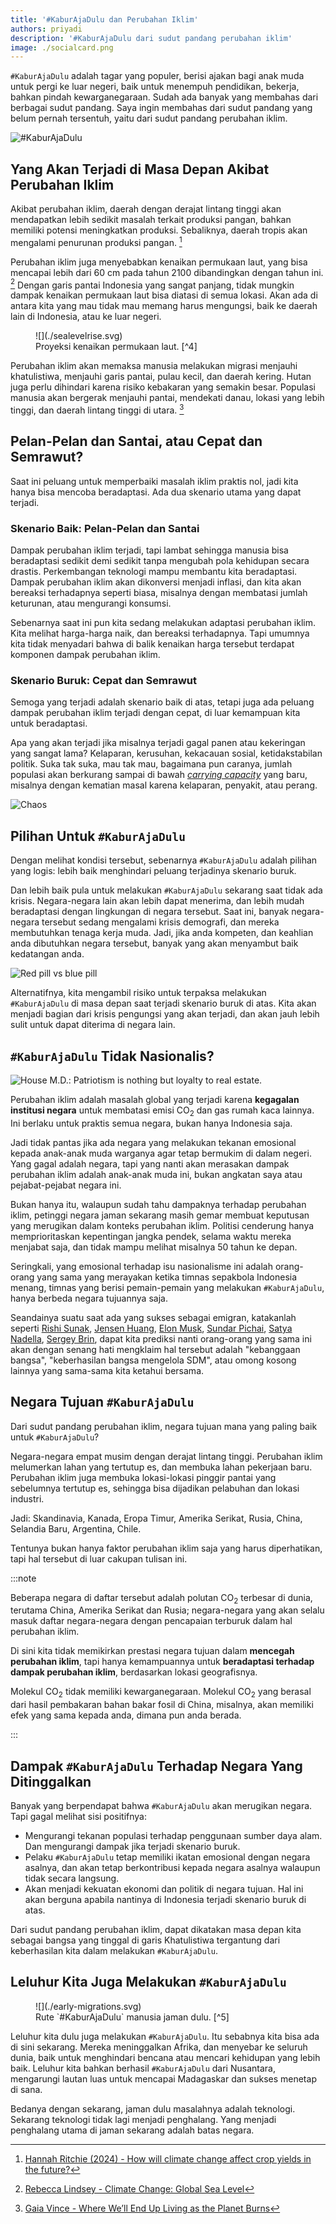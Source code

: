 ```yaml
---
title: '#KaburAjaDulu dan Perubahan Iklim'
authors: priyadi
description: '#KaburAjaDulu dari sudut pandang perubahan iklim'
image: ./socialcard.png
---
```


`#KaburAjaDulu` adalah tagar yang populer, berisi ajakan bagi anak muda untuk
pergi ke luar negeri, baik untuk menempuh pendidikan, bekerja, bahkan pindah
kewarganegaraan. Sudah ada banyak yang membahas dari berbagai sudut pandang.
Saya ingin membahas dari sudut pandang yang belum pernah tersentuh, yaitu dari
sudut pandang perubahan iklim.

<!-- truncate -->

![#KaburAjaDulu](./socialcard.png)

## Yang Akan Terjadi di Masa Depan Akibat Perubahan Iklim

Akibat perubahan iklim, daerah dengan derajat lintang tinggi akan mendapatkan
lebih sedikit masalah terkait produksi pangan, bahkan memiliki potensi
meningkatkan produksi. Sebaliknya, daerah tropis akan mengalami penurunan
produksi pangan. [^1]

Perubahan iklim juga menyebabkan kenaikan permukaan laut, yang bisa mencapai
lebih dari 60 cm pada tahun 2100 dibandingkan dengan tahun ini. [^2] Dengan
garis pantai Indonesia yang sangat panjang, tidak mungkin dampak kenaikan
permukaan laut bisa diatasi di semua lokasi. Akan ada di antara kita yang mau
tidak mau memang harus mengungsi, baik ke daerah lain di Indonesia, atau ke luar
negeri.

<figure>
![](./sealevelrise.svg)
<figcaption>Proyeksi kenaikan permukaan laut. [^4]</figcaption>
</figure>

Perubahan iklim akan memaksa manusia melakukan migrasi menjauhi khatulistiwa,
menjauhi garis pantai, pulau kecil, dan daerah kering. Hutan juga perlu
dihindari karena risiko kebakaran yang semakin besar. Populasi manusia akan
bergerak menjauhi pantai, mendekati danau, lokasi yang lebih tinggi, dan daerah
lintang tinggi di utara. [^3] 

## Pelan-Pelan dan Santai, atau Cepat dan Semrawut?

Saat ini peluang untuk memperbaiki masalah iklim praktis nol, jadi kita hanya
bisa mencoba beradaptasi. Ada dua skenario utama yang dapat terjadi.

### Skenario Baik: Pelan-Pelan dan Santai

Dampak perubahan iklim terjadi, tapi lambat sehingga manusia bisa beradaptasi
sedikit demi sedikit tanpa mengubah pola kehidupan secara drastis. Perkembangan
teknologi mampu membantu kita beradaptasi. Dampak perubahan iklim akan
dikonversi menjadi inflasi, dan kita akan bereaksi terhadapnya seperti biasa,
misalnya dengan membatasi jumlah keturunan, atau mengurangi konsumsi.

Sebenarnya saat ini pun kita sedang melakukan adaptasi perubahan iklim. Kita
melihat harga-harga naik, dan bereaksi terhadapnya. Tapi umumnya kita tidak
menyadari bahwa di balik kenaikan harga tersebut terdapat komponen dampak
perubahan iklim.

### Skenario Buruk: Cepat dan Semrawut

Semoga yang terjadi adalah skenario baik di atas, tetapi juga ada peluang dampak
perubahan iklim terjadi dengan cepat, di luar kemampuan kita untuk beradaptasi.

Apa yang akan terjadi jika misalnya terjadi gagal panen atau kekeringan yang
sangat lama? Kelaparan, kerusuhan, kekacauan sosial, ketidakstabilan politik.
Suka tak suka, mau tak mau, bagaimana pun caranya, jumlah populasi akan
berkurang sampai di bawah *[carrying
capacity](https://en.wikipedia.org/wiki/Carrying_capacity)* yang baru, misalnya
dengan kematian masal karena kelaparan, penyakit, atau perang.

![Chaos](./chaos.jpeg)

## Pilihan Untuk `#KaburAjaDulu`

Dengan melihat kondisi tersebut, sebenarnya `#KaburAjaDulu` adalah pilihan yang
logis: lebih baik menghindari peluang terjadinya skenario buruk.

Dan lebih baik pula untuk melakukan `#KaburAjaDulu` sekarang saat tidak ada
krisis. Negara-negara lain akan lebih dapat menerima, dan lebih mudah
beradaptasi dengan lingkungan di negara tersebut. Saat ini, banyak negara-negara
tersebut sedang mengalami krisis demografi, dan mereka membutuhkan tenaga kerja
muda. Jadi, jika anda kompeten, dan keahlian anda dibutuhkan negara tersebut,
banyak yang akan menyambut baik kedatangan anda.

![Red pill vs blue pill](./red-blue-pill.jpeg)

Alternatifnya, kita mengambil risiko untuk terpaksa melakukan `#KaburAjaDulu` di
masa depan saat terjadi skenario buruk di atas. Kita akan menjadi bagian dari
krisis pengungsi yang akan terjadi, dan akan jauh lebih sulit untuk dapat
diterima di negara lain.

## `#KaburAjaDulu` Tidak Nasionalis?

![House M.D.: Patriotism is nothing but loyalty to real estate.](./house.jpg)

Perubahan iklim adalah masalah global yang terjadi karena **kegagalan institusi
negara** untuk membatasi emisi CO<sub>2</sub> dan gas rumah kaca lainnya. Ini
berlaku untuk praktis semua negara, bukan hanya Indonesia saja.

Jadi tidak pantas jika ada negara yang melakukan tekanan emosional kepada
anak-anak muda warganya agar tetap bermukim di dalam negeri. Yang gagal adalah
negara, tapi yang nanti akan merasakan dampak perubahan iklim adalah anak-anak
muda ini, bukan angkatan saya atau pejabat-pejabat negara ini.

Bukan hanya itu, walaupun sudah tahu dampaknya terhadap perubahan iklim,
petinggi negara jaman sekarang masih gemar membuat keputusan yang merugikan
dalam konteks perubahan iklim. Politisi cenderung hanya memprioritaskan
kepentingan jangka pendek, selama waktu mereka menjabat saja, dan tidak mampu
melihat misalnya 50 tahun ke depan.

Seringkali, yang emosional terhadap isu nasionalisme ini adalah orang-orang yang
sama yang merayakan ketika timnas sepakbola Indonesia menang, timnas yang berisi
pemain-pemain yang melakukan `#KaburAjaDulu`, hanya berbeda negara tujuannya
saja.

Seandainya suatu saat ada yang sukses sebagai emigran, katakanlah seperti [Rishi
Sunak](https://en.wikipedia.org/wiki/Rishi_Sunak), [Jensen
Huang](https://en.wikipedia.org/wiki/Jensen_Huang), [Elon
Musk](https://en.wikipedia.org/wiki/Elon_Musk), [Sundar
Pichai](https://en.wikipedia.org/wiki/Sundar_Pichai), [Satya
Nadella](https://en.wikipedia.org/wiki/Satya_Nadella), [Sergey
Brin](https://en.wikipedia.org/wiki/Sergey_Brin), dapat kita prediksi nanti
orang-orang yang sama ini akan dengan senang hati mengklaim hal tersebut adalah
"kebanggaan bangsa", "keberhasilan bangsa mengelola SDM", atau omong kosong
lainnya yang sama-sama kita ketahui bersama.

## Negara Tujuan `#KaburAjaDulu`

Dari sudut pandang perubahan iklim, negara tujuan mana yang paling baik untuk
`#KaburAjaDulu`?

Negara-negara empat musim dengan derajat lintang tinggi. Perubahan iklim
melumerkan lahan yang tertutup es, dan membuka lahan pekerjaan baru. Perubahan
iklim juga membuka lokasi-lokasi pinggir pantai yang sebelumnya tertutup es,
sehingga bisa dijadikan pelabuhan dan lokasi industri.

Jadi: Skandinavia, Kanada, Eropa Timur, Amerika Serikat, Rusia, China, Selandia
Baru, Argentina, Chile.

Tentunya bukan hanya faktor perubahan iklim saja yang harus diperhatikan, tapi
hal tersebut di luar cakupan tulisan ini.

:::note

Beberapa negara di daftar tersebut adalah polutan CO<sub>2</sub> terbesar di
dunia, terutama China, Amerika Serikat dan Rusia; negara-negara yang akan selalu
masuk daftar negara-negara dengan pencapaian terburuk dalam hal perubahan iklim.

Di sini kita tidak memikirkan prestasi negara tujuan dalam **mencegah perubahan
iklim**, tapi hanya kemampuannya untuk **beradaptasi terhadap dampak perubahan
iklim**, berdasarkan lokasi geografisnya.

Molekul CO<sub>2</sub> tidak memiliki kewarganegaraan. Molekul CO<sub>2</sub>
yang berasal dari hasil pembakaran bahan bakar fosil di China, misalnya, akan
memiliki efek yang sama kepada anda, dimana pun anda berada.

:::

## Dampak `#KaburAjaDulu` Terhadap Negara Yang Ditinggalkan

Banyak yang berpendapat bahwa `#KaburAjaDulu` akan merugikan negara. Tapi gagal
melihat sisi positifnya:

* Mengurangi tekanan populasi terhadap penggunaan sumber daya alam. Dan
  mengurangi dampak jika terjadi skenario buruk.
* Pelaku `#KaburAjaDulu` tetap memiliki ikatan emosional dengan negara asalnya,
  dan akan tetap berkontribusi kepada negara asalnya walaupun tidak secara
  langsung.
* Akan menjadi kekuatan ekonomi dan politik di negara tujuan. Hal ini akan
  berguna apabila nantinya di Indonesia terjadi skenario buruk di atas.

Dari sudut pandang perubahan iklim, dapat dikatakan masa depan kita sebagai
bangsa yang tinggal di garis Khatulistiwa tergantung dari keberhasilan kita
dalam melakukan `#KaburAjaDulu`.

## Leluhur Kita Juga Melakukan `#KaburAjaDulu`

<figure>
![](./early-migrations.svg)
<figcaption>Rute `#KaburAjaDulu` manusia jaman dulu. [^5]</figcaption>
</figure>

Leluhur kita dulu juga melakukan `#KaburAjaDulu`. Itu sebabnya kita bisa ada di
sini sekarang. Mereka meninggalkan Afrika, dan menyebar ke seluruh dunia, baik
untuk menghindari bencana atau mencari kehidupan yang lebih baik. Leluhur kita
bahkan berhasil `#KaburAjaDulu` dari Nusantara, mengarungi lautan luas untuk
mencapai Madagaskar dan sukses menetap di sana.

Bedanya dengan sekarang, jaman dulu masalahnya adalah teknologi. Sekarang
teknologi tidak lagi menjadi penghalang. Yang menjadi penghalang utama di jaman
sekarang adalah batas negara.

[^1]: [Hannah Ritchie (2024) - How will climate change affect crop yields in the future?](https://ourworldindata.org/will-climate-change-affect-crop-yields-future)
[^2]: [Rebecca Lindsey - Climate Change: Global Sea Level](https://www.climate.gov/news-features/understanding-climate/climate-change-global-sea-level)
[^3]: [Gaia Vince - Where We’ll End Up Living as the Planet Burns](https://time.com/6209432/climate-change-where-we-will-live/)
[^4]: [Wikimedia Commons - File:Sea level history and projections.svg](https://commons.wikimedia.org/wiki/File:Sea_level_history_and_projections.svg)
[^5]: [Wikimedia Commons - File:Early migrations mercator.svg](https://commons.wikimedia.org/wiki/File:Early_migrations_mercator.svg)